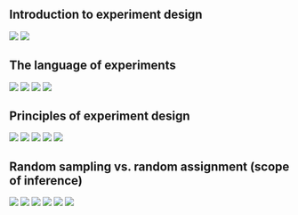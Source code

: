 ## Introduction to experiment design
![](intro-exp-design-1.png)
![](intro-exp-design-2.png)
## The language of experiments
![](exp-lang-1.png)
![](exp-lang-2.png)
![](exp-lang-3.png)
![](exp-lang-4.png)
## Principles of experiment design
![](exp-principles-1.png)
![](exp-principles-2.png)
![](exp-principles-3.png)
![](exp-principles-4.png)
![](exp-principles-5.png)
## Random sampling vs. random assignment (scope of inference)
![](rs-ra-1.png)
![](rs-ra-2.png)
![](rs-ra-3.png)
![](rs-ra-4.png)
![](rs-ra-5.png)
![](rs-ra-6.png)
